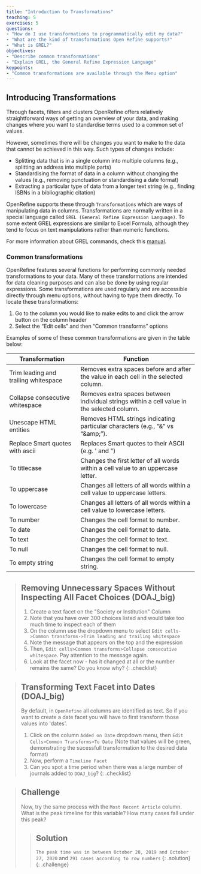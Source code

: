 ```yaml
---
title: "Introduction to Transformations"
teaching: 5
exercises: 5
questions:
- "How do I use transformations to programmatically edit my data?"
- "What are the kind of transformations Open Refine supports?"
- "What is GREL?"
objectives:
- "Describe common transformations"
- "Explain GREL, the General Refine Expression Language"
keypoints:
- "Common transformations are available through the Menu option"
---
```


## Introducing Transformations

Through facets, filters and clusters OpenRefine offers relatively straightforward ways of getting an overview of your data, and making changes where you want to standardise terms used to a common set of values.

However, sometimes there will be changes you want to make to the data that cannot be achieved in this way. Such types of changes include:

* Splitting data that is in a single column into multiple columns (e.g., splitting an address into multiple parts)
* Standardising the format of data in a column without changing the values (e.g., removing punctuation or standardising a date format)
* Extracting a particular type of data from a longer text string (e.g., finding ISBNs in a bibliographic citation)

OpenRefine supports these through `Transformations` which are ways of manipulating data in columns. Transformations are normally written in a special language called `GREL (General Refine Expression Language)`. To some extent GREL expressions are similar to Excel Formula, although they tend to focus on text manipulations rather than numeric functions.

For more information about GREL commands, check this [manual](https://docs.openrefine.org/manual/grel).

### Common transformations
OpenRefine features several functions for performing commonly needed transformations to your data. Many of these transformations are intended for data cleaning purposes and can also be done by using regular expressions. Some transformations are used regularly and are accessible directly through menu options, without having to type them directly. To locate these transformations:

1. Go to the column you would like to make edits to and click the arrow button on the column header
2. Select the “Edit cells” and then “Common transforms” options

Examples of some of these common transformations are given in the table below:

| Transformation 	| Function 	|
|-	|-	|
| Trim leading and trailing whitespace 	| Removes extra spaces before and after the value in each cell in   the selected column. 	|
| Collapse consecutive whitespace 	| Removes extra spaces between   individual strings within a cell value in the selected column. 	|
| Unescape HTML entities 	| Removes HTML strings indicating particular characters (e.g.,   “&” vs “&amp;amp;”). 	|
| Replace Smart quotes with ascii 	| Replaces Smart quotes to their   ASCII (e.g. ' and ") 	|
| To titlecase 	| Changes the first letter of all words within a cell value to an   uppercase letter. 	|
| To uppercase 	| Changes all letters of all words   within a cell value to uppercase letters. 	|
| To lowercase 	| Changes all letters of all words within a cell value to   lowercase letters. 	|
| To number 	| Changes the cell format to number. 	|
| To date 	| Changes the cell format to date. 	|
| To text 	| Changes the cell format to text. 	|
| To null 	| Changes the cell format to null. 	|
| To empty string 	| Changes the cell format to empty string. 	|


>## Removing Unnecessary Spaces Without Inspecting All Facet Choices (DOAJ_big)
>1. Create a text facet on the "Society or Institution" Column
>2. Note that you have over 300 choices listed and would take too much time to inspect each of them
>3. On the column use the dropdown menu to select ```Edit cells->Common transforms->Trim leading and trailing whitespace```
>4. Note the message that appears on the top and the expression
>5. Then, ```Edit cells>Common transforms>Collapse consecutive whitespace```. Pay attention to the message again.
>6. Look at the facet now - has it changed at all or the number remains the same? Do you know why?
{: .checklist}

>## Transforming Text Facet into Dates (DOAJ_big)
>By default, in `OpenRefine` all columns are identified as text. So if you want to create a date facet you will have to first transform those values into 'dates'. 
>1. Click on the column `Added on Date` dropdown menu, then `Edit Cells>Common Transforms>To Date` (Note that values will be green, demonstrating the sucessfull transformation to the desired data format)
>2. Now, perform a `Timeline Facet`
>3. Can you spot a time period when there was a large number of journals added to `DOAJ_big`?
{: .checklist}

>## Challenge
>Now, try the same process with the `Most Recent Article` column. What is the peak timeline for this variable? How many cases fall under this peak?
>>## Solution 
>>``The peak time was in between October 28, 2019 and October 27, 2020`` and ``291 cases according to row numbers``
>{: .solution}
{: .challenge}
